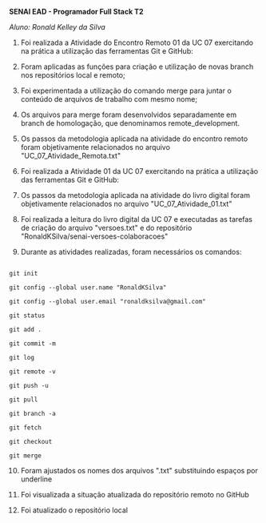 **SENAI EAD - Programador Full Stack T2**

*Aluno: Ronald Kelley da Silva*

1. Foi realizada a Atividade do Encontro Remoto 01 da UC 07 exercitando na prática a utilização das ferramentas Git e GitHub:
 
2. Foram aplicadas as funções para criação e utilização de novas branch nos repositórios local e remoto;

3. Foi experimentada a utilização do comando merge para juntar o conteúdo de arquivos de trabalho com mesmo nome;

4. Os arquivos para merge foram desenvolvidos separadamente em branch de homologação, que denominamos remote_development.

5. Os passos da metodologia aplicada na atividade do encontro remoto foram objetivamente relacionados no arquivo "UC_07_Atividade_Remota.txt"

6. Foi realizada a Atividade 01 da UC 07 exercitando na prática a utilização das ferramentas Git e GitHub:

7. Os passos da metodologia aplicada na atividade do livro digital foram objetivamente relacionados no arquivo "UC_07_Atividade_01.txt"

8. Foi realizada a leitura do livro digital da UC 07 e executadas as tarefas de criação do arquivo "versoes.txt" e do repositório "RonaldKSilva/senai-versoes-colaboracoes"

9. Durante as atividades realizadas, foram necessários os comandos:

```

git init

git config --global user.name "RonaldKSilva"

git config --global user.email "ronaldksilva@gmail.com"

git status

git add .

git commit -m

git log

git remote -v

git push -u

git pull

git branch -a

git fetch

git checkout

git merge

```

10. Foram ajustados os nomes dos arquivos ".txt" substituindo espaços por underline
 
11. Foi visualizada a situação atualizada do repositório remoto no GitHub
 
12. Foi atualizado o repositório local
